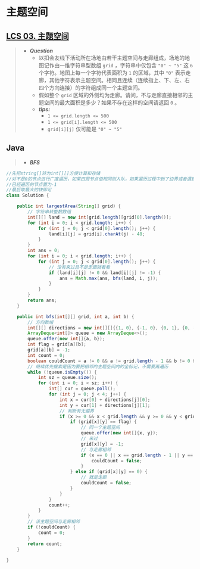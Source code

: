 # 主题空间

## [LCS 03. 主题空间](https://leetcode.cn/problems/YesdPw/)

> - ***Question***
>   - 以扣会友线下活动所在场地由若干主题空间与走廊组成，场地的地图记作由一维字符串型数组 `grid` ，字符串中仅包含 `"0" ~ "5"` 这 `6` 个字符。地图上每一个字符代表面积为 `1` 的区域，其中 `"0"` 表示走廊，其他字符表示主题空间。相同且连续（连续指上、下、左、右四个方向连接）的字符组成同一个主题空间。
>   - 假如整个 `grid` 区域的外侧均为走廊。请问，不与走廊直接相邻的主题空间的最大面积是多少？如果不存在这样的空间请返回 `0` 。
>   - ***tips:***
>     - `1 <= grid.length <= 500`
>     - `1 <= grid[i].length <= 500`
>     - `grid[i][j]` 仅可能是 `"0" ~ "5"`

## Java

> - ***BFS***

```java
//先把string[]转为int[][]方便计算和存储
//对不是0的节点进行广度遍历，如果四周节点值相同则入队，如果遍历过程中到了边界或者遇到0，则返回0，否则返回遍历的块数
//已经遍历的节点置为-1
//最后取最大的块即可
class Solution {

    public int largestArea(String[] grid) {
        // 字符串转整数数组
        int[][] land = new int[grid.length][grid[0].length()];
        for (int i = 0; i < grid.length; i++) {
            for (int j = 0; j < grid[0].length(); j++) {
                land[i][j] = grid[i].charAt(j) - 48;
            }
        }
        int ans = 0;
        for (int i = 0; i < grid.length; i++) {
            for (int j = 0; j < grid[0].length(); j++) {
                // 没有来过且不是走廊就看看
                if (land[i][j] != 0 && land[i][j] != -1) {
                    ans = Math.max(ans, bfs(land, i, j));
                }
            }
        }
        return ans;
    }

    public int bfs(int[][] grid, int a, int b) {
        // 方向数组
        int[][] directions = new int[][]{{1, 0}, {-1, 0}, {0, 1}, {0, -1}};
        ArrayDeque<int[]> queue = new ArrayDeque<>();
        queue.offer(new int[]{a, b});
        int flag = grid[a][b];
        grid[a][b] = -1;
        int count = 0;
        boolean couldCount = a != 0 && a != grid.length - 1 && b != 0 && b != grid[0].length - 1;
        // 继续优先搜索是因为要把相邻的主题空间内的全标记，不需要再遍历
        while (!queue.isEmpty()) {
            int sz = queue.size();
            for (int i = 0; i < sz; i++) {
                int[] cur = queue.poll();
                for (int j = 0; j < 4; j++) {
                    int x = cur[0] + directions[j][0];
                    int y = cur[1] + directions[j][1];
                    // 判断有无越界
                    if (x >= 0 && x < grid.length && y >= 0 && y < grid[0].length) {
                        if (grid[x][y] == flag) {
                            // 同一个主题空间
                            queue.offer(new int[]{x, y});
                            // 来过
                            grid[x][y] = -1;
                            // 与走廊相邻
                            if (x == 0 || x == grid.length - 1 || y == 0 || y == grid[0].length - 1) {
                                couldCount = false;
                            }
                        } else if (grid[x][y] == 0) {
                            // 就是走廊
                            couldCount = false;
                        }
                    }
                }
                count++;
            }
        }
        // 该主题空间与走廊相邻
        if (!couldCount) {
            count = 0;
        }
        return count;
    }
    
}
```
